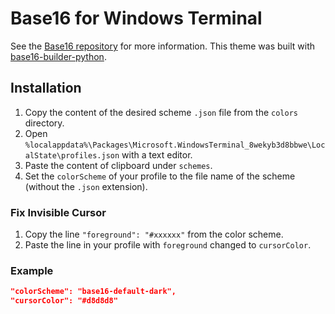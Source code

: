 # Base16 for Windows Terminal

See the [Base16 repository](https://github.com/chriskempson/base16) for more information.
This theme was built with [base16-builder-python](https://github.com/InspectorMustache/base16-builder-python).

## Installation

1. Copy the content of the desired scheme `.json` file from the `colors` directory.
2. Open `%localappdata%\Packages\Microsoft.WindowsTerminal_8wekyb3d8bbwe\LocalState\profiles.json` with a text editor.
3. Paste the content of clipboard under `schemes`.
4. Set the `colorScheme` of your profile to the file name of the scheme (without the `.json` extension).

### Fix Invisible Cursor

1. Copy the line `"foreground": "#xxxxxx"` from the color scheme.
2. Paste the line in your profile with `foreground` changed to `cursorColor`.

### Example

```json
"colorScheme": "base16-default-dark",
"cursorColor": "#d8d8d8"
```
